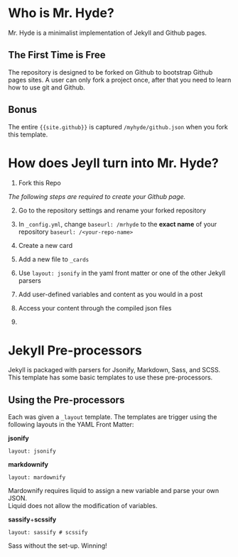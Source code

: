 # Who is Mr. Hyde?

Mr. Hyde is a minimalist implementation of Jekyll and Github pages.  

## The First Time is Free

The repository is designed to be forked on Github to bootstrap Github pages sites.  A user can only fork a project once,
after that you need to learn how to use git and Github.

## Bonus

The entire ``{{site.github}}`` is captured ``/myhyde/github.json`` when you fork this template.

# How does Jeyll turn into Mr. Hyde?

1. Fork this Repo

  *The following steps are required to create your Github page.*

2. Go to the repository settings and rename your forked repository
3. In ``_config.yml``, change ``baseurl: /mrhyde`` to the **exact name** of your repository ``baseurl: /<your-repo-name>``
4. Create a new card

  1. Add a new file to ``_cards``
  2. Use ``layout: jsonify`` in the yaml front matter or one of the other Jekyll parsers
  3. Add user-defined variables and content as you would in a post

5. Access your content through the compiled json files
6. 
# Jekyll Pre-processors

Jekyll is packaged with parsers for Jsonify, Markdown, Sass, and SCSS.  This template has
some basic templates to use these pre-processors.  

## Using the Pre-processors

Each was given a ``_layout`` template.  The templates are trigger using the following layouts
in the YAML Front Matter:

**jsonify**
```
layout: jsonify
```

**markdownify**
```
layout: mardownify
```
Mardownify requires liquid to assign a new variable and parse your own JSON.  
Liquid does not allow the modification of variables.

**sassify**+**scssify**
```
layout: sassify # scssify
```
Sass without the set-up. Winning!
